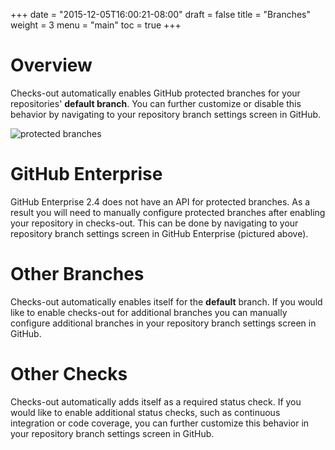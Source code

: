 +++
date = "2015-12-05T16:00:21-08:00"
draft = false
title = "Branches"
weight = 3
menu = "main"
toc = true
+++

# Overview

Checks-out automatically enables GitHub protected branches for your repositories' __default branch__. You can further customize or disable this behavior by navigating to your repository branch settings screen in GitHub.

![protected branches](/checks-out/images/protected_branches.png)

# GitHub Enterprise

GitHub Enterprise 2.4 does not have an API for protected branches. As a result you will need to manually configure protected branches after enabling your repository in checks-out. This can be done by navigating to your repository branch settings screen in GitHub Enterprise (pictured above).

# Other Branches

Checks-out automatically enables itself for the __default__ branch. If you would like to enable checks-out for additional branches you can manually configure additional branches in your repository branch settings screen in GitHub.

# Other Checks

Checks-out automatically adds itself as a required status check. If you would like to enable additional status checks, such as continuous integration or code coverage, you can further customize this behavior in your repository branch settings screen in GitHub.
